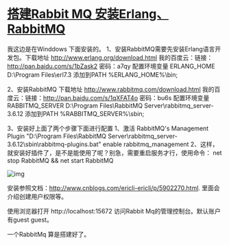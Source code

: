 # [搭建Rabbit MQ 安装Erlang、RabbitMQ](https://www.cnblogs.com/wangjiesheng/p/7728268.html)

我这边是在Winddows 下面安装的。
1、安装RabbitMQ需要先安装Erlang语言开发包。下载地址 http://www.erlang.org/download.html 我的百度云：链接：http://pan.baidu.com/s/1bZask2 密码：a7qy
配置环境变量
ERLANG_HOME
D:\Program Files\erl7.3
添加到PATH %ERLANG_HOME%\bin;

2、安装RabbitMQ 下载地址 http://www.rabbitmq.com/download.html 我的百度云：链接：http://pan.baidu.com/s/1qXFAT4o 密码：bu6s
配置环境变量
RABBITMQ_SERVER
D:\Program Files\RabbitMQ Server\rabbitmq_server-3.6.12
添加到PATH %RABBITMQ_SERVER%\sbin;

3、安装好上面了两个步骤下面进行配置
1、激活 RabbitMQ's Management Plugin
"D:\Program Files\RabbitMQ Server\rabbitmq_server-3.6.12\sbin\rabbitmq-plugins.bat" enable rabbitmq_management
2、这样，就安装好插件了，是不是能使用了呢？别急，需要重启服务才行，使用命令：
net stop RabbitMQ && net start RabbitMQ

![img](https://images2017.cnblogs.com/blog/931271/201710/931271-20171025125047660-2094819266.png)

安装参照文档：http://www.cnblogs.com/ericli-ericli/p/5902270.html. 里面会介绍创建用户权限等。

使用浏览器打开 http://localhost:15672 访问Rabbit Mq的管理控制台。默认账户有guest guest。

一个RabbitMq 算是搭建好了。
